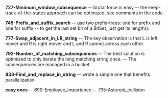 **727-Minimum_window_subsequence**
-- brutal force is easy
-- the keep-track-of-the-states approach can be optimized, see comments in the code

**745-Prefix_and_suffix_search**
-- use two prefix-trees: one for prefix and one for suffix
-- to get the last set bit of a BitSet, just get its length().

**777-Swap_adjacent_in_LR_string**
-- The key observation is that L is left mover and R is right mover and L
   and R cannot across each other.

**792-Number_of_matching_subsequences**
-- The best solution is optimized to only iterate the long matching string once.
-- The subsequences are managed in a bucket.

**833-Find_and_replace_in_string**
-- wrote a simple one that benefits parallelization

**easy ones**
-- 690-Employee_importance
-- 735-Asteroid_collision